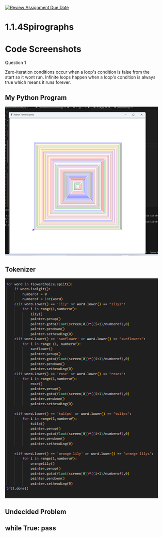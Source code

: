 [![Review Assignment Due Date](https://classroom.github.com/assets/deadline-readme-button-22041afd0340ce965d47ae6ef1cefeee28c7c493a6346c4f15d667ab976d596c.svg)](https://classroom.github.com/a/SkD24yV8)
# 1.1.4Spirographs

# Code Screenshots 

Question 1

Zero-iteration conditions occur when a loop's condition is false from the start so it wont run. Infinite loops happen when a loop's condition is always true which means it runs forever.

## My Python Program


![image](https://github.com/Aero-ComSci/1-1-4-spinning-with-spirographs-JayanthVeerappa/blob/1e98f159511768e0682b0ba8f071961cebb329c7/Screenshot%202024-09-13%20134118.png)

## Tokenizer

![image](https://github.com/Aero-ComSci/1-1-4-spinning-with-spirographs-JayanthVeerappa/blob/701d60bdffff7bd1112bcb3932c429e9db66d25c/Screenshot%202024-09-13%20134707.png)

## Undecided Problem
  while True:
      pass
- 
